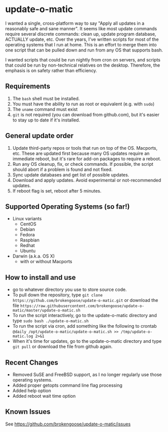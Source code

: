 # update-o-matic

I wanted a single, cross-platform way to say "Apply all updates in a reasonably
safe and sane manner".  It seems like most update commands require several
discrete commands: clean up, update program database, ACTUALLY update, etc.
Over the years, I've written scripts for most of the operating systems that I
run at home. This is an effort to merge them into one script that can be pulled
down and run from any OS that supports bash.

I wanted scripts that could be run nightly from cron on servers, and scripts
that could be run by non-technical relatives on the desktop. Therefore, the
emphasis is on safety rather than efficiency.


## Requirements
1. The `bash` shell must be installed.
2. You must have the ability to run as root or equivalent (e.g. with `sudo`)
3. The `uname` command must exist
4. `git` is not required (you can download from github.com), but it's easier
   to stay up to date if it's installed.

## General update order
1. Update third-party repos or tools that run on top of the OS. Macports, etc.
   These are updated first because many OS updates require an immediate reboot,
   but it's rare for add-on packages to require a reboot.
2. Run any OS cleanup, fix, or check commands. If possible, the script should
   abort if a problem is found and not fixed.
3. Sync update databases and get list of possible updates.
4. Download and apply updates. Avoid experimental or not-recommended updates.
5. If reboot flag is set, reboot after 5 minutes.


## Supported Operating Systems (so far!)
* Linux variants
  * CentOS
  * Debian
  * Fedora
  * Raspbian
  * Redhat
  * Ubuntu
* Darwin (a.k.a. OS X)
  * with or without Macports


## How to install and use
* go to whatever directory you use to store source code.
* To pull down the repository, type 
  `git clone https://github.com/brokengoose/update-o-matic.git` or 
  download the file
  `https://raw.githubusercontent.com/brokengoose/update-o-matic/master/update-o-matic.sh`
* To run the script interactively, go to the update-o-matic directory and type 
   `sudo bash ./update-o-matic.sh`
* To run the script via cron, add something like the following to crontab
   `@daily /opt/update-o-matic/update-o-matic.sh >> /tmp/update-o-matic.log 2>&1`
* When it's time for updates,  go to the update-o-matic directory and type
  `git pull`
  or download the file from github again.

## Recent Changes

* Removed SuSE and FreeBSD support, as I no longer regularly use those operating systems.
* Added proper getopts command line flag processing
* Added help option
* Added reboot wait time option


## Known Issues

See https://github.com/brokengoose/update-o-matic/issues

